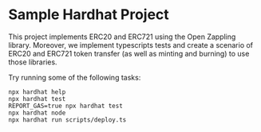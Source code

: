 # Sample Hardhat Project

This project implements ERC20 and ERC721 using the Open Zappling library. Moreover, we implement typescripts tests and create a scenario of ERC20 and ERC721 token transfer (as well as minting and burning) to use those libraries.

Try running some of the following tasks:

```shell
npx hardhat help
npx hardhat test
REPORT_GAS=true npx hardhat test
npx hardhat node
npx hardhat run scripts/deploy.ts
```
